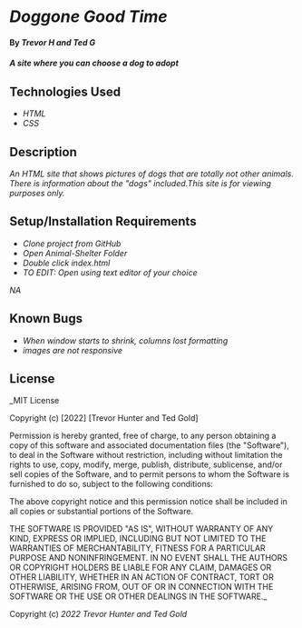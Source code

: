 # _Doggone Good Time_

#### By _Trevor H and Ted G_

#### _A site where you can choose a dog to adopt_

## Technologies Used

- _HTML_
- _CSS_

## Description

_An HTML site that shows pictures of dogs that are totally not other animals. There is information about the "dogs" included.This site is for viewing purposes only._

## Setup/Installation Requirements

- _Clone project from GitHub_
- _Open Animal-Shelter Folder_
- _Double click index.html_
- _TO EDIT: Open using text editor of your choice_

_NA_

## Known Bugs

- _When window starts to shrink, columns lost formatting_
- _images are not responsive_

## License

\_MIT License

Copyright (c) [2022] [Trevor Hunter and Ted Gold]

Permission is hereby granted, free of charge, to any person obtaining a copy
of this software and associated documentation files (the "Software"), to deal
in the Software without restriction, including without limitation the rights
to use, copy, modify, merge, publish, distribute, sublicense, and/or sell
copies of the Software, and to permit persons to whom the Software is
furnished to do so, subject to the following conditions:

The above copyright notice and this permission notice shall be included in all
copies or substantial portions of the Software.

THE SOFTWARE IS PROVIDED "AS IS", WITHOUT WARRANTY OF ANY KIND, EXPRESS OR
IMPLIED, INCLUDING BUT NOT LIMITED TO THE WARRANTIES OF MERCHANTABILITY,
FITNESS FOR A PARTICULAR PURPOSE AND NONINFRINGEMENT. IN NO EVENT SHALL THE
AUTHORS OR COPYRIGHT HOLDERS BE LIABLE FOR ANY CLAIM, DAMAGES OR OTHER
LIABILITY, WHETHER IN AN ACTION OF CONTRACT, TORT OR OTHERWISE, ARISING FROM,
OUT OF OR IN CONNECTION WITH THE SOFTWARE OR THE USE OR OTHER DEALINGS IN THE
SOFTWARE.\_

Copyright (c) _2022_ _Trevor Hunter and Ted Gold_
